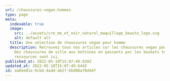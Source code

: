 ```yaml
---
url: /chaussures-vegan-hommes
type: page
meta:
  indexable: true
  image:
    src: ../assets/cre_me_et_noir_naturel_maquillage_beaute_logo.svg
    alt: default alt
  title: Une sélection de chaussures vegan pour homme
  description: Retrouvez tous nos articles sur les chaussures vegan pour hommes.
    Des chaussures de ville aux bottines en passants par les baskets toutes les
    ressources sont ici.
published_at: 2022-05-18T15:07:49.638Z
updated_at: 2022-05-18T15:07:49.644Z
id: aa0ee01e-0cbd-4add-a627-6bd08a70d44f
---
```

